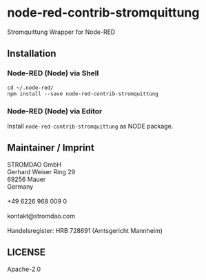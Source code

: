 # node-red-contrib-stromquittung
Stromquittung Wrapper for Node-RED

## Installation

### Node-RED (Node) via Shell
```shell
cd ~/.node-red/
npm install --save node-red-contrib-stromquittung
```

### Node-RED (Node) via Editor
Install `node-red-contrib-stromquittung` as NODE package.


## Maintainer / Imprint
<addr>
STROMDAO GmbH  <br/>
Gerhard Weiser Ring 29  <br/>
69256 Mauer  <br/>
Germany  <br/>
  <br/>
+49 6226 968 009 0  <br/>
  <br/>
kontakt@stromdao.com  <br/>
  <br/>
Handelsregister: HRB 728691 (Amtsgericht Mannheim)
</addr>


## LICENSE
Apache-2.0
